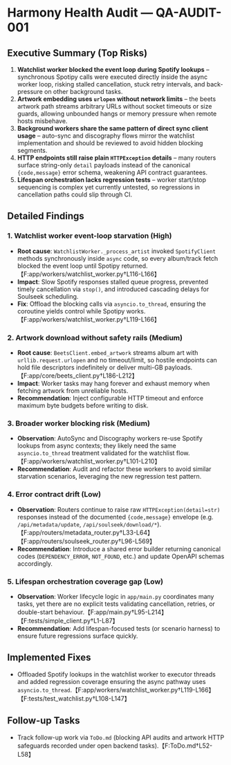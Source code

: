 # Harmony Health Audit — QA-AUDIT-001

## Executive Summary (Top Risks)
1. **Watchlist worker blocked the event loop during Spotify lookups** – synchronous Spotipy calls were executed directly inside the async worker loop, risking stalled cancellation, stuck retry intervals, and back-pressure on other background tasks.
2. **Artwork embedding uses `urlopen` without network limits** – the beets artwork path streams arbitrary URLs without socket timeouts or size guards, allowing unbounded hangs or memory pressure when remote hosts misbehave.
3. **Background workers share the same pattern of direct sync client usage** – auto-sync and discography flows mirror the watchlist implementation and should be reviewed to avoid hidden blocking segments.
4. **HTTP endpoints still raise plain `HTTPException` details** – many routers surface string-only `detail` payloads instead of the canonical `{code,message}` error schema, weakening API contract guarantees.
5. **Lifespan orchestration lacks regression tests** – worker start/stop sequencing is complex yet currently untested, so regressions in cancellation paths could slip through CI.

## Detailed Findings
### 1. Watchlist worker event-loop starvation (High)
- **Root cause**: `WatchlistWorker._process_artist` invoked `SpotifyClient` methods synchronously inside `async` code, so every album/track fetch blocked the event loop until Spotipy returned.【F:app/workers/watchlist_worker.py†L116-L166】  
- **Impact**: Slow Spotify responses stalled queue progress, prevented timely cancellation via `stop()`, and introduced cascading delays for Soulseek scheduling.  
- **Fix**: Offload the blocking calls via `asyncio.to_thread`, ensuring the coroutine yields control while Spotipy works.【F:app/workers/watchlist_worker.py†L119-L166】

### 2. Artwork download without safety rails (Medium)
- **Root cause**: `BeetsClient.embed_artwork` streams album art with `urllib.request.urlopen` and no timeout/limit, so hostile endpoints can hold file descriptors indefinitely or deliver multi-GB payloads.【F:app/core/beets_client.py†L186-L212】  
- **Impact**: Worker tasks may hang forever and exhaust memory when fetching artwork from unreliable hosts.  
- **Recommendation**: Inject configurable HTTP timeout and enforce maximum byte budgets before writing to disk.

### 3. Broader worker blocking risk (Medium)
- **Observation**: AutoSync and Discography workers re-use Spotify lookups from async contexts; they likely need the same `asyncio.to_thread` treatment validated for the watchlist flow.【F:app/workers/watchlist_worker.py†L101-L210】  
- **Recommendation**: Audit and refactor these workers to avoid similar starvation scenarios, leveraging the new regression test pattern.

### 4. Error contract drift (Low)
- **Observation**: Routers continue to raise raw `HTTPException(detail=str)` responses instead of the documented `{code,message}` envelope (e.g. `/api/metadata/update`, `/api/soulseek/download/*`).【F:app/routers/metadata_router.py†L33-L64】【F:app/routers/soulseek_router.py†L96-L569】  
- **Recommendation**: Introduce a shared error builder returning canonical codes (`DEPENDENCY_ERROR`, `NOT_FOUND`, etc.) and update OpenAPI schemas accordingly.

### 5. Lifespan orchestration coverage gap (Low)
- **Observation**: Worker lifecycle logic in `app/main.py` coordinates many tasks, yet there are no explicit tests validating cancellation, retries, or double-start behaviour.【F:app/main.py†L95-L214】【F:tests/simple_client.py†L1-L87】  
- **Recommendation**: Add lifespan-focused tests (or scenario harness) to ensure future regressions surface quickly.

## Implemented Fixes
- Offloaded Spotify lookups in the watchlist worker to executor threads and added regression coverage ensuring the async pathway uses `asyncio.to_thread`.【F:app/workers/watchlist_worker.py†L119-L166】【F:tests/test_watchlist.py†L108-L147】

## Follow-up Tasks
- Track follow-up work via `ToDo.md` (blocking API audits and artwork HTTP safeguards recorded under open backend tasks).【F:ToDo.md†L52-L58】
